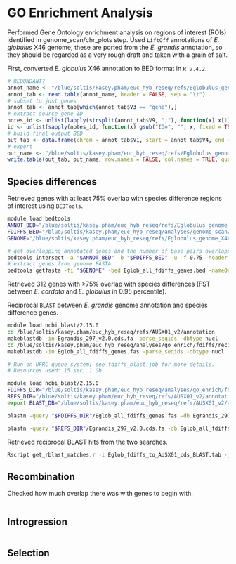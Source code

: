 # GO Enrichment Analysis
Performed Gene Ontology enrichment analysis on regions of interest (ROIs) identified in genome_scan/chr_plots step. Used `LiftOff` annotations of _E. globulus_ X46 genome; these are ported from the _E. grandis_ annotation, so they should be regarded as a very rough draft and taken with a grain of salt.

First, converted _E. globulus_ X46 annotation to BED format in `R v.4.2`.
```R
# REDUNDANT?
annot_name <- "/blue/soltis/kasey.pham/euc_hyb_reseq/refs/Eglobulus_genome_X46/EGLOB-X46.v1.0.annotation.gff" # could do it with my re-run of LiftOff instead if I want the E. grandis gene IDs
annot_tab <- read.table(annot_name, header = FALSE, sep = "\t")
# subset to just genes
annot_tab <- annot_tab[which(annot_tab$V3 == "gene"),]
# extract source gene ID
notes_id <- unlist(lapply(strsplit(annot_tab$V9, ";"), function(x) x[1]))
id <- unlist(sapply(notes_id, function(x) gsub("ID=", "", x, fixed = TRUE)))
# build final output BED
out_tab <- data.frame(chrom = annot_tab$V1, start = annot_tab$V4, end = annot_tab$V5, name = id)
# export
out_name <- "/blue/soltis/kasey.pham/euc_hyb_reseq/refs/Eglobulus_genome_X46/EGLOB-X46.v1.0.annotation.bed"
write.table(out_tab, out_name, row.names = FALSE, col.names = TRUE, quote = FALSE, sep = "\t")
```

## Species differences
Retrieved genes with at least 75% overlap with species difference regions of interest using `BEDTools`.

```bash
module load bedtools
ANNOT_BED="/blue/soltis/kasey.pham/euc_hyb_reseq/refs/Eglobulus_genome_X46/EGLOB-X46.v1.0.annotation_cds.bed12"
FDIFFS_BED="/blue/soltis/kasey.pham/euc_hyb_reseq/analyses/genome_scan/chr_plots/fdiff_files/Eglob_all_fdiffs.bed"
GENOME="/blue/soltis/kasey.pham/euc_hyb_reseq/refs/Eglobulus_genome_X46/EGLOB-X46.v1.0.fa"

# get overlapping annotated genes and the number of base pairs overlapping with the species diffs BED file
bedtools intersect -a "$ANNOT_BED" -b "$FDIFFS_BED" -u -f 0.75 -header > Eglob_all_fdiffs_genes.bed
# extract genes from genome FASTA
bedtools getfasta -fi "$GENOME" -bed Eglob_all_fdiffs_genes.bed -nameOnly > recip_blast/Eglob_all_fdiffs_genes.fas
```

Retrieved 312 genes with >75% overlap with species differences (FST between _E. cordata_ and _E. globulus_ in 0.95 percentile).

Reciprocal `BLAST` between _E. grandis_ genome annotation and species difference genes.

```bash
module load ncbi_blast/2.15.0
cd /blue/soltis/kasey.pham/euc_hyb_reseq/refs/AUSX01_v2/annotation
makeblastdb -in Egrandis_297_v2.0.cds.fa -parse_seqids -dbtype nucl
cd /blue/soltis/kasey.pham/euc_hyb_reseq/analyses/go_enrich/fdiffs/recip_blast
makeblastdb -in Eglob_all_fdiffs_genes.fas -parse_seqids -dbtype nucl
```

```bash
# Run on UFRC queue system; see fdiffs_blast.job for more details.
# Resources used: 15 sec, 1 Gb

module load ncbi_blast/2.15.0
FDIFFS_DIR="/blue/soltis/kasey.pham/euc_hyb_reseq/analyses/go_enrich/fdiffs/recip_blast"
REFS_DIR="/blue/soltis/kasey.pham/euc_hyb_reseq/refs/AUSX01_v2/annotation"
export BLAST_DB="/blue/soltis/kasey.pham/euc_hyb_reseq/refs/AUSX01_v2/annotation:/blue/soltis/kasey.pham/euc_hyb_reseq/analyses/go_enrich/fdiffs/recip_blast"

blastn -query "$FDIFFS_DIR"/Eglob_all_fdiffs_genes.fas -db Egrandis_297_v2.0.cds.fa -outfmt 6 -evalue 0.01 -num_threads 8 -out Eglob_fdiffs_to_AUSX01_cds_BLAST.tab

blastn -query "$REFS_DIR"/Egrandis_297_v2.0.cds.fa -db Eglob_all_fdiffs_genes.fas -outfmt 6 -evalue 0.01 -num_threads 8 -out AUSX01_cds_to_Eglob_fdiffs_BLAST.tab
```

Retrieved reciprocal BLAST hits from the two searches.

```bash
Rscript get_rblast_matches.r -i Eglob_fdiffs_to_AUSX01_cds_BLAST.tab -j AUSX01_cds_to_Eglob_fdiffs_BLAST.tab -o Eglob_fdiffs_AUSX01_homol_list.txt -n 2
```

## Recombination
Checked how much overlap there was with genes to begin with.

```bash

```

## Introgression

```bash
```

## Selection

```bash
```